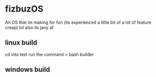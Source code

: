 # fizbuzOS
An OS that im making for fun (its experienced a little bit of a lot of feature creap) lol
also its jany af

## linux build
cd into test
run the command > bash builder
## windows build
